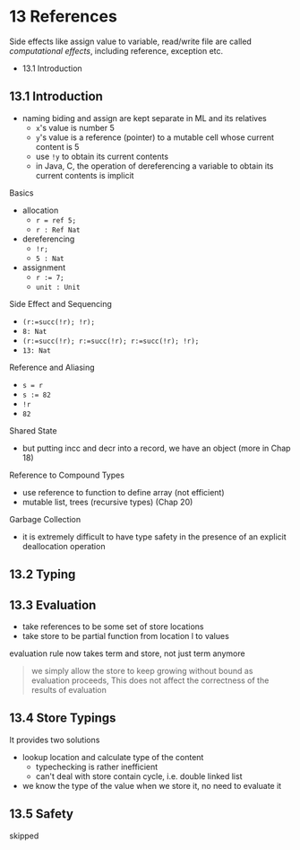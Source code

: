 # 13 References

Side effects like assign value to variable, read/write file are called
*computational effects*, including reference, exception etc.

- 13.1 Introduction

## 13.1 Introduction

- naming biding and assign are kept separate in ML and its relatives
  - `x`'s value is number 5
  - `y`'s value is a reference (pointer) to a mutable cell whose current content is 5
  - use `!y` to obtain its current contents
  - in Java, C, the operation of dereferencing a variable to obtain its current contents is implicit

Basics

- allocation
  - `r = ref 5;`
  - `r : Ref Nat`
- dereferencing
  - `!r;`
  - `5 : Nat`
- assignment
  - `r := 7;`
  - `unit : Unit`

Side Effect and Sequencing

- `(r:=succ(!r); !r);`
- `8: Nat`
- `(r:=succ(!r); r:=succ(!r); r:=succ(!r); !r);`
- `13: Nat`

Reference and Aliasing

- `s = r`
- `s := 82`
- `!r`
- `82`

Shared State

- but putting incc and decr into a record, we have an object (more in Chap 18)

Reference to Compound Types

- use reference to function to define array (not efficient)
- mutable list, trees (recursive types) (Chap 20)

Garbage Collection

- it is extremely difficult to have type safety in the presence of an explicit deallocation operation

## 13.2 Typing

## 13.3 Evaluation

- take references to be some set of store locations
- take store to be partial function from location l to values

evaluation rule now takes term and store, not just term anymore

> we simply allow the store to keep growing without bound as evaluation proceeds, This does not affect the correctness of the results of evaluation

## 13.4 Store Typings

It provides two solutions

- lookup location and calculate type of the content
  - typechecking is rather inefficient
  - can't deal with store contain cycle, i.e. double linked list
- we know the type of the value when we store it, no need to evaluate it

## 13.5 Safety

skipped
